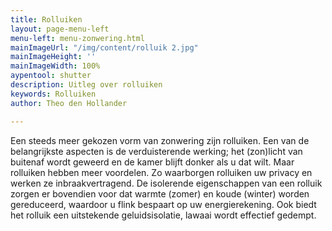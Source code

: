 ```yaml
---
title: Rolluiken
layout: page-menu-left
menu-left: menu-zonwering.html
mainImageUrl: "/img/content/rolluik 2.jpg"
mainImageHeight: ''
mainImageWidth: 100%
aypentool: shutter
description: Uitleg over rolluiken
keywords: Rolluiken
author: Theo den Hollander

---
```

Een steeds meer gekozen vorm van zonwering zijn rolluiken. Een van de belangrijkste aspecten is de verduisterende werking; het (zon)licht van buitenaf wordt geweerd en de kamer blijft donker als u dat wilt. Maar rolluiken hebben meer voordelen. Zo waarborgen rolluiken uw privacy en werken ze inbraakvertragend. De isolerende eigenschappen van een rolluik zorgen er bovendien voor dat warmte (zomer) en koude (winter) worden gereduceerd, waardoor u flink bespaart op uw energierekening. Ook biedt het rolluik een uitstekende geluidsisolatie, lawaai wordt effectief gedempt. 